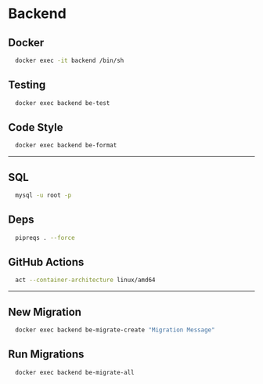 # Backend

## Docker

```sh
  docker exec -it backend /bin/sh
```

## Testing
    
```sh
  docker exec backend be-test
```


## Code Style

```sh
  docker exec backend be-format
```

---

## SQL

```sh
  mysql -u root -p
```


## Deps

```sh
  pipreqs . --force
```


## GitHub Actions

```sh
  act --container-architecture linux/amd64
```

---

## New Migration

```sh
  docker exec backend be-migrate-create "Migration Message"
```

## Run Migrations

```sh
  docker exec backend be-migrate-all
```
